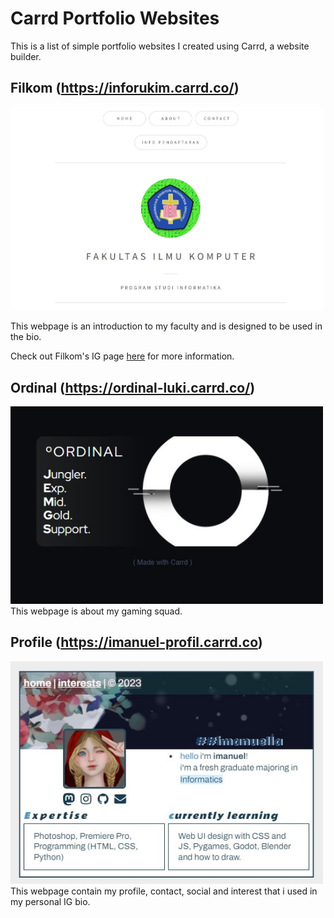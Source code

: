 # Carrd Portfolio Websites

This is a list of simple portfolio websites I created using Carrd, a website builder.

## Filkom (https://inforukim.carrd.co/)

<img src="filkom.jpg" alt="Filkom website" width="500"/>

This webpage is an introduction to my faculty and is designed to be used in the bio. 

Check out Filkom's IG page [here](https://www.instagram.com/informatikaukim/) for more information.

## Ordinal (https://ordinal-luki.carrd.co/)

<img src="ordinal1.jpg" alt="Ordinal website" width="500"/>
This webpage is about my gaming squad.

## Profile (https://imanuel-profil.carrd.co)

<img src="profile.jpg" alt="Ordinal website" width="500"/>
This webpage contain my profile, contact, social and interest that i used in my personal IG bio.
